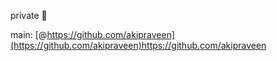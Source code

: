 private 🤪

main: [@https://github.com/akipraveen](https://github.com/akipraveen)https://github.com/akipraveen
